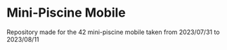 # Mini-Piscine Mobile

Repository made for the 42 mini-piscine mobile taken from 2023/07/31 to 2023/08/11

